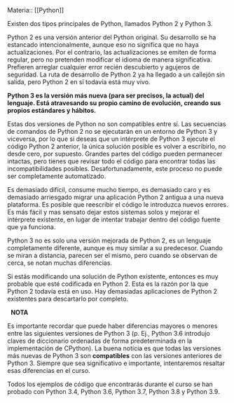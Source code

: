 Materia:: [[Python]]

Existen dos tipos principales de Python, llamados Python 2 y Python 3.

Python 2 es una versión anterior del Python original. Su desarrollo se ha estancado intencionalmente, aunque eso no significa que no haya actualizaciones. Por el contrario, las actualizaciones se emiten de forma regular, pero no pretenden modificar el idioma de manera significativa. Prefieren arreglar cualquier error recién descubierto y agujeros de seguridad. La ruta de desarrollo de Python 2 ya ha llegado a un callejón sin salida, pero Python 2 en sí todavía está muy vivo.

**Python 3 es la versión más nueva (para ser precisos, la actual) del lenguaje. Está atravesando su propio camino de evolución, creando sus propios estándares y hábitos.**

Estas dos versiones de Python no son compatibles entre sí. Las secuencias de comandos de Python 2 no se ejecutarán en un entorno de Python 3 y viceversa, por lo que si deseas que un intérprete de Python 3 ejecute el código Python 2 anterior, la única solución posible es volver a escribirlo, no desde cero, por supuesto. Grandes partes del código pueden permanecer intactas, pero tienes que revisar todo el código para encontrar todas las incompatibilidades posibles. Desafortunadamente, este proceso no puede ser completamente automatizado.

Es demasiado difícil, consume mucho tiempo, es demasiado caro y es demasiado arriesgado migrar una aplicación Python 2 antigua a una nueva plataforma. Es posible que reescribir el código le introduzca nuevos errores. Es más fácil y mas sensato dejar estos sistemas solos y mejorar el intérprete existente, en lugar de intentar trabajar dentro del código fuente que ya funciona.

Python 3 no es solo una versión mejorada de Python 2, es un lenguaje completamente diferente, aunque es muy similar a su predecesor. Cuando se miran a distancia, parecen ser el mismo, pero cuando se observan de cerca, se notan muchas diferencias.

Si estás modificando una solución de Python existente, entonces es muy probable que esté codificada en Python 2. Esta es la razón por la que Python 2 todavía está en uso. Hay demasiadas aplicaciones de Python 2 existentes para descartarlo por completo.

  
  **NOTA**  

Es importante recordar que puede haber diferencias mayores o menores entre las siguientes versiones de Python 3 (p. Ej., Python 3.6 introdujo claves de diccionario ordenadas de forma predeterminada en la implementación de CPython). La buena noticia es que todas las versiones más nuevas de Python 3 son **compatibles** con las versiones anteriores de Python 3. Siempre que sea significativo e importante, intentaremos resaltar esas diferencias en el curso.

Todos los ejemplos de código que encontrarás durante el curso se han probado con Python 3.4, Python 3.6, Python 3.7, Python 3.8 y Python 3.9.